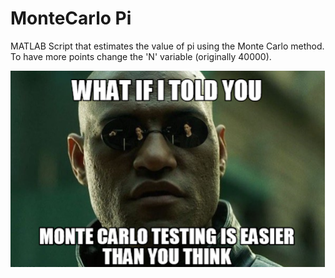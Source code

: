 # MonteCarlo Pi
 MATLAB Script that estimates the value of pi using the Monte Carlo method.
 To have more points change the 'N' variable (originally 40000).
 
<p align="center">
  <img src="montecarlo.PNG">
</p>
